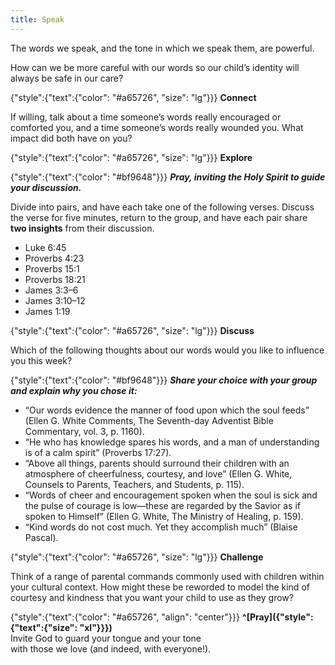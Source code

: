 ```yaml
---
title: Speak
---
```


The words we speak, and the tone in which we speak them, are powerful. 

How can we be more careful with our words so our child’s identity will always be safe in our care?

{"style":{"text":{"color": "#a65726", "size": "lg"}}}
**Connect**

If willing, talk about a time someone’s words really encouraged or comforted you, and a time someone’s words really wounded you. What impact did both have on you?

{"style":{"text":{"color": "#a65726", "size": "lg"}}}
**Explore**

{"style":{"text":{"color": "#bf9648"}}}
_**Pray, inviting the Holy Spirit to guide your discussion.**_

Divide into pairs, and have each take one of the following verses. Discuss the verse for five minutes, return to the group, and have each pair share **two insights** from their discussion.

- Luke 6:45
- Proverbs 4:23
- Proverbs 15:1
- Proverbs 18:21
- James 3:3–6
- James 3:10–12
- James 1:19

{"style":{"text":{"color": "#a65726", "size": "lg"}}}
**Discuss**

Which of the following thoughts about our words would you like to influence you this week?

{"style":{"text":{"color": "#bf9648"}}}
_**Share your choice with your group and explain why you chose it:**_

- “Our words evidence the manner of food upon which the soul feeds” (Ellen G. White Comments, The Seventh-day Adventist Bible Commentary, vol. 3, p. 1160).
- “He who has knowledge spares his words, and a man of understanding is of a calm spirit” (Proverbs 17:27).
- “Above all things, parents should surround their children with an atmosphere of cheerfulness, courtesy, and love” (Ellen G. White, Counsels to Parents, Teachers, and Students, p. 115).
- “Words of cheer and encouragement spoken when the soul is sick and the pulse of courage is low—these are regarded by the Savior as if spoken to Himself” (Ellen G. White, The Ministry of Healing, p. 159).
- “Kind words do not cost much. Yet they accomplish much” (Blaise Pascal).

{"style":{"text":{"color": "#a65726", "size": "lg"}}}
**Challenge**

Think of a range of parental commands commonly used with children within your cultural context. How might these be reworded to model the kind of courtesy and kindness that you want your child to use as they grow?

{"style":{"text":{"color": "#a65726", "align": "center"}}}
**^[Pray]({"style":{"text":{"size": "xl"}}})**\
Invite God to guard your tongue and your tone\
with those we love (and indeed, with everyone!).